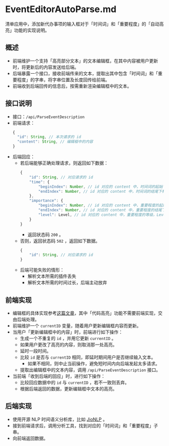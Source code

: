 # EventEditorAutoParse.md

清单应用中，添加新代办事项的输入框对于「时间词」和「重要程度」的「自动高亮」功能的实现说明。

## 概述

- 前端维护一个支持「高亮部分文本」的文本编辑框，在其中内容被用户更新时，将更新后的内容发送给后端。
- 后端暴露一个接口，接收前端传来的文本，提取出其中包含「时间词」和「重要程度」的字串，将字串位置及长度回传给前端。
- 前端收到后端回传的信息后，按需重新渲染编辑框中的文本。

## 接口说明

- 接口：`/api/ParseEventDescription`
- 前端请求：
  ```javascript
  {
    "id": String, // 本次请求的 id
    "content": String, // 编辑框中的内容
  }
  ```
- 后端回应：
  - 若后端能够正确处理请求，则返回如下数据：
    ```javascript
    {
        "id": String, // 对应请求的 id
        "time": {
            "beginIndex": Number, // id 对应的 content 中，时间词的起始下标
            "endIndex": Number, // id 对应的 content 中，时间词的结尾下标
        },
        "importance": {
            "beginIndex": Number, // id 对应的 content 中，重要程度的起始下标
            "endIndex": Number, // id 对应的 content 中，重要程度的结尾下标
            "level": Level, // id 对应的 content 中，重要程度的等级，Level 类定义见 Event.md
        }
    }
    ```
    - 返回状态码 `200` 。
  - 否则，返回状态码 `502` ，返回如下数据。
    ```javascript
    {
        "id": String, // 对应请求的 id 
    }
    ```
  - 后端可能失败的情形：
    - 解析文本所需的插件丢失
    - 解析文本所需的时间过长，后端主动放弃

## 前端实现

- 编辑框的具体实现参考[这篇文章](https://css-tricks.com/creating-an-editable-textarea-that-supports-syntax-highlighted-code/)，其中「代码高亮」功能不需要前端实现，交由后端处理。
- 前端维护一个 `currentID` 变量，随着用户更新编辑框内容而更新。
- 当用户「更新编辑框中的内容」时，前端进行如下操作：
  - 生成一个不重复的 `id` ，并用它更新 `currentID` 。
  - 如果用户更改了高亮的内容，则取消那一处高亮。
  - 延时一段时间。
  - 比较 `id` 是否与 `currentID` 相同，即延时期间用户是否继续输入文本。
    - 如果不相同，则中止当前操作，避免短时间内向后端发起太多请求。
  - 提取出编辑框中的文本内容，调用 `/api/ParseEventDescription` 接口。
- 当前端「收到后端的回应」时，进行如下操作：
  - 比较回应数据中的 `id` 与 `currentID` ，若不一致则丢弃。
  - 根据后端返回的数据，更新编辑框中文本的高亮。

## 后端实现

- 使用开源 NLP 时间语义分析库，比如 [JioNLP](https://github.com/dongrixinyu/JioNLP) 。
- 接到前端请求后，调用分析工具，找到对应的「时间词」和「重要程度」子串。
- 向前端返回数据。